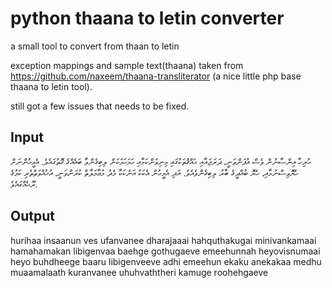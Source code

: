 # python thaana to letin converter 
a small tool to convert from thaan to letin 

exception mappings and sample text(thaana) taken from https://github.com/naxeem/thaana-transliterator (a nice little php base thaana to letin tool). 

still got a few issues that needs to be fixed. 

## Input

ހުރިހާ އިންސާނުން ވެސް އުފަންވަނީ، ދަރަޖައާއި ޙައްޤުތަކުގައި މިނިވަންކަމާއި ހަމަހަމަކަން ލިބިގެންވާ ބައެއްގެ ގޮތުގައެވެ. އެމީހުންނަށް ހެޔޮވިސްނުމާއި، ހެޔޮ ބުއްދީގެ ބާރު ލިބިގެންވެއެވެ. އަދި އެމީހުން އެކަކު އަނެކަކާ މެދު މުޢާމަލާތް ކުރަންވަނީ، އުޚުއްވަތްތެރި ކަމުގެ ރޫޙެއްގައެވެ.

## Output 

hurihaa insaanun ves ufanvanee dharajaaai hahquthakugai minivankamaai hamahamakan libigenvaa baehge gothugaeve emeehunnah heyovisnumaai heyo buhdheege baaru libigenveeve adhi emeehun ekaku anekakaa medhu muaamalaath kuranvanee uhuhvaththeri kamuge roohehgaeve 

